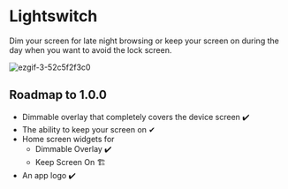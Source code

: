 # Lightswitch
Dim your screen for late night browsing or keep your screen on during the day when you want to avoid the lock screen.





![ezgif-3-52c5f2f3c0](https://user-images.githubusercontent.com/19227507/171495415-f48b8799-ad13-467b-a546-0765d2aaadcd.gif)





## Roadmap to 1.0.0
- Dimmable overlay that completely covers the device screen ✔️
- The ability to keep your screen on ✔
- Home screen widgets for 
  - Dimmable Overlay ✔️
  - Keep Screen On 🏗
- An app logo ✔️
